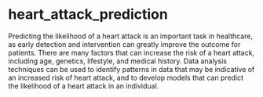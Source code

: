 # heart_attack_prediction
Predicting the likelihood of a heart attack is an important task in healthcare, as early detection and intervention can greatly improve the outcome for patients. There are many factors that can increase the risk of a heart attack, including age, genetics, lifestyle, and medical history. Data analysis techniques can be used to identify patterns in data that may be indicative of an increased risk of heart attack, and to develop models that can predict the likelihood of a heart attack in an individual. 
